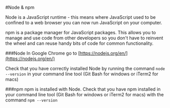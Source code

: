 #Node & npm

Node is a JavaScript runtime - this means where JavaScript used to be confined to a web browser you can now run JavaScript on your computer.

npm is a package manager for JavaScript packages.  This allows you to manage and use code from other developers so you don't have to reinvent the wheel and can reuse handy bits of code for common functionality.

###Node
In Google Chrome go to [https://nodejs.org/en/](https://nodejs.org/en/)

Check that you have correctly installed Node by running the command `node --version` in your command line tool (Git Bash for windows or iTerm2 for macs)

###npm
npm is installed with Node.  Check that you have npm installed in your command line tool (Git Bash for windows or iTerm2 for macs) with the command `npm --version`